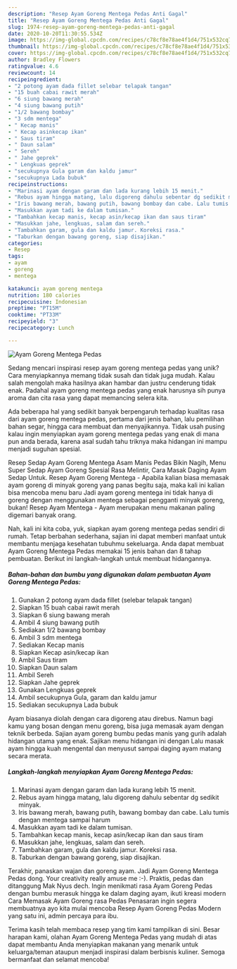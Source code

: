 ```yaml
---
description: "Resep Ayam Goreng Mentega Pedas Anti Gagal"
title: "Resep Ayam Goreng Mentega Pedas Anti Gagal"
slug: 1974-resep-ayam-goreng-mentega-pedas-anti-gagal
date: 2020-10-20T11:30:55.534Z
image: https://img-global.cpcdn.com/recipes/c78cf8e78ae4f1d4/751x532cq70/ayam-goreng-mentega-pedas-foto-resep-utama.jpg
thumbnail: https://img-global.cpcdn.com/recipes/c78cf8e78ae4f1d4/751x532cq70/ayam-goreng-mentega-pedas-foto-resep-utama.jpg
cover: https://img-global.cpcdn.com/recipes/c78cf8e78ae4f1d4/751x532cq70/ayam-goreng-mentega-pedas-foto-resep-utama.jpg
author: Bradley Flowers
ratingvalue: 4.6
reviewcount: 14
recipeingredient:
- "2 potong ayam dada fillet selebar telapak tangan"
- "15 buah cabai rawit merah"
- "6 siung bawang merah"
- "4 siung bawang putih"
- "1/2 bawang bombay"
- "3 sdm mentega"
- " Kecap manis"
- " Kecap asinkecap ikan"
- " Saus tiram"
- " Daun salam"
- " Sereh"
- " Jahe geprek"
- " Lengkuas geprek"
- "secukupnya Gula garam dan kaldu jamur"
- "secukupnya Lada bubuk"
recipeinstructions:
- "Marinasi ayam dengan garam dan lada kurang lebih 15 menit."
- "Rebus ayam hingga matang, lalu digoreng dahulu sebentar dg sedikit minyak."
- "Iris bawang merah, bawang putih, bawang bombay dan cabe. Lalu tumis dengan mentega sampai harum"
- "Masukkan ayam tadi ke dalam tumisan."
- "Tambahkan kecap manis, kecap asin/kecap ikan dan saus tiram"
- "Masukkan jahe, lengkuas, salam dan sereh."
- "Tambahkan garam, gula dan kaldu jamur. Koreksi rasa."
- "Taburkan dengan bawang goreng, siap disajikan."
categories:
- Resep
tags:
- ayam
- goreng
- mentega

katakunci: ayam goreng mentega 
nutrition: 180 calories
recipecuisine: Indonesian
preptime: "PT15M"
cooktime: "PT33M"
recipeyield: "3"
recipecategory: Lunch

---
```



![Ayam Goreng Mentega Pedas](https://img-global.cpcdn.com/recipes/c78cf8e78ae4f1d4/751x532cq70/ayam-goreng-mentega-pedas-foto-resep-utama.jpg)

Sedang mencari inspirasi resep ayam goreng mentega pedas yang unik? Cara menyiapkannya memang tidak susah dan tidak juga mudah. Kalau salah mengolah maka hasilnya akan hambar dan justru cenderung tidak enak. Padahal ayam goreng mentega pedas yang enak harusnya sih punya aroma dan cita rasa yang dapat memancing selera kita.

Ada beberapa hal yang sedikit banyak berpengaruh terhadap kualitas rasa dari ayam goreng mentega pedas, pertama dari jenis bahan, lalu pemilihan bahan segar, hingga cara membuat dan menyajikannya. Tidak usah pusing kalau ingin menyiapkan ayam goreng mentega pedas yang enak di mana pun anda berada, karena asal sudah tahu triknya maka hidangan ini mampu menjadi suguhan spesial.

Resep Sedap Ayam Goreng Mentega Asam Manis Pedas Bikin Nagih, Menu Super Sedap Ayam Goreng Spesial Rasa Melintir, Cara Masak Daging Ayam Sedap Untuk. Resep Ayam Goreng Mentega - Apabila kalian biasa memasak ayam goreng di minyak goreng yang panas begitu saja, maka kali ini kalian bisa mencoba menu baru Jadi ayam goreng mentega ini tidak hanya di goreng dengan menggunakan mentega sebagai pengganti minyak goreng, bukan! Resep Ayam Mentega - Ayam merupakan menu makanan paling digemari banyak orang.


Nah, kali ini kita coba, yuk, siapkan ayam goreng mentega pedas sendiri di rumah. Tetap berbahan sederhana, sajian ini dapat memberi manfaat untuk membantu menjaga kesehatan tubuhmu sekeluarga. Anda dapat membuat Ayam Goreng Mentega Pedas memakai 15 jenis bahan dan 8 tahap pembuatan. Berikut ini langkah-langkah untuk membuat hidangannya.

<!--inarticleads1-->

##### Bahan-bahan dan bumbu yang digunakan dalam pembuatan Ayam Goreng Mentega Pedas:

1. Gunakan 2 potong ayam dada fillet (selebar telapak tangan)
1. Siapkan 15 buah cabai rawit merah
1. Siapkan 6 siung bawang merah
1. Ambil 4 siung bawang putih
1. Sediakan 1/2 bawang bombay
1. Ambil 3 sdm mentega
1. Sediakan  Kecap manis
1. Siapkan  Kecap asin/kecap ikan
1. Ambil  Saus tiram
1. Siapkan  Daun salam
1. Ambil  Sereh
1. Siapkan  Jahe geprek
1. Gunakan  Lengkuas geprek
1. Ambil secukupnya Gula, garam dan kaldu jamur
1. Sediakan secukupnya Lada bubuk


Ayam biasanya diolah dengan cara digoreng atau direbus. Namun bagi kamu yang bosan dengan menu goreng, bisa juga memasak ayam dengan teknik berbeda. Sajian ayam goreng bumbu pedas manis yang gurih adalah hidangan utama yang enak. Sajikan menu hidangan ini dengan Lalu masak ayam hingga kuah mengental dan menyusut sampai daging ayam matang secara merata. 

<!--inarticleads2-->

##### Langkah-langkah menyiapkan Ayam Goreng Mentega Pedas:

1. Marinasi ayam dengan garam dan lada kurang lebih 15 menit.
1. Rebus ayam hingga matang, lalu digoreng dahulu sebentar dg sedikit minyak.
1. Iris bawang merah, bawang putih, bawang bombay dan cabe. Lalu tumis dengan mentega sampai harum
1. Masukkan ayam tadi ke dalam tumisan.
1. Tambahkan kecap manis, kecap asin/kecap ikan dan saus tiram
1. Masukkan jahe, lengkuas, salam dan sereh.
1. Tambahkan garam, gula dan kaldu jamur. Koreksi rasa.
1. Taburkan dengan bawang goreng, siap disajikan.


Terakhir, panaskan wajan dan goreng ayam. Jadi Ayam Goreng Mentega Pedas dong. Your creativity really amuse me :-). Praktis, pedas dan ditanggung Mak Nyus dech. Ingin menikmati rasa Ayam Goreng Pedas dengan bumbu merasuk hingga ke dalam daging ayam, ikuti kreasi modern Cara Memasak Ayam Goreng rasa Pedas Penasaran ingin segera membuatnya ayo kita mulai mencoba Resep Ayam Goreng Pedas Modern yang satu ini, admin percaya para ibu. 

Terima kasih telah membaca resep yang tim kami tampilkan di sini. Besar harapan kami, olahan Ayam Goreng Mentega Pedas yang mudah di atas dapat membantu Anda menyiapkan makanan yang menarik untuk keluarga/teman ataupun menjadi inspirasi dalam berbisnis kuliner. Semoga bermanfaat dan selamat mencoba!
